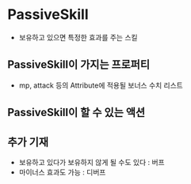 PassiveSkill
====

* 보유하고 있으면 특정한 효과를 주는 스킬

PassiveSkill이 가지는 프로퍼티
----
* mp, attack 등의 Attribute에 적용될 보너스 수치 리스트

PassiveSkill이 할 수 있는 액션
----


추가 기재
----
* 보유하고 있다가 보유하지 않게 될 수도 있다 : 버프
* 마이너스 효과도 가능 : 디버프
